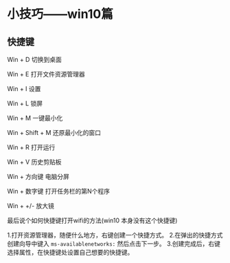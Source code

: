 # 小技巧——win10篇

## 快捷键

Win + D 切换到桌面

Win + E 打开文件资源管理器

Win + I 设置

Win + L 锁屏

Win + M 一键最小化

Win + Shift + M 还原最小化的窗口

Win + R 打开运行

Win + V 历史剪贴板

Win + 方向键 电脑分屏

Win + 数字键 打开任务栏的第N个程序

Win + +/- 放大镜

最后说个如何快捷键打开wifi的方法(win10 本身没有这个快捷键)		
	
1.打开资源管理器，随便什么地方，右键创建一个快捷方式。
2.在弹出的快捷方式创建向导中键入 `ms-availablenetworks:` 然后点击下一步。
3.创建完成后，右键选择属性，在快捷键处设置自己想要的快捷键。


​	
